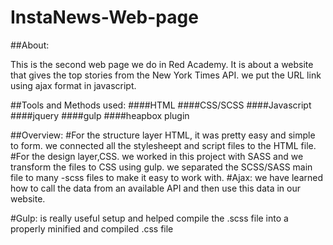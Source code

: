 
# InstaNews-Web-page
##About:

This is the second web page we do in Red Academy. It is about a website that gives the top stories from the New York Times API. we put the URL link using ajax format in javascript.

##Tools and Methods used:
####HTML
####CSS/SCSS
####Javascript
####jquery
####gulp
####heapbox plugin

##Overview:
#For the structure layer HTML, it was pretty easy and simple to form. we connected all the stylesheept and script files to the HTML file.
#For the design layer,CSS. we worked in this project with SASS and we transform the files to CSS using gulp. we separated the SCSS/SASS main file to many -scss files to make it easy to work with.
#Ajax: we have learned how to call the data from an available API and then use this data in our website.

#Gulp: is really useful setup and helped compile the .scss file into a properly minified and compiled .css file
